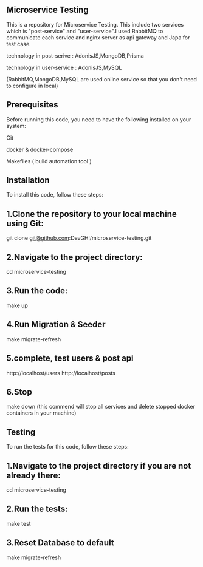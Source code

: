 Microservice Testing
-----
This is a repository for Microservice Testing. This include two services which is "post-service" and "user-service".I used RabbitMQ to communicate each service and nginx server as api gateway and Japa for test case.


technology in post-serive : AdonisJS,MongoDB,Prisma

technology in user-service : AdonisJS,MySQL

(RabbitMQ,MongoDB,MySQL are used online service so that you don't need to configure in local)



Prerequisites
---
Before running this code, you need to have the following installed on your system:

Git

docker & docker-compose

Makefiles ( build automation tool )


Installation
----
To install this code, follow these steps:

1.Clone the repository to your local machine using Git:
---
git clone git@github.com:DevGHI/microservice-testing.git

2.Navigate to the project directory:
---
cd microservice-testing

3.Run the code:
---
make up

4.Run Migration & Seeder
---
make migrate-refresh

5.complete, test users & post api  
---
http://localhost/users
http://localhost/posts

6.Stop
---
make down (this commend will stop all services and delete stopped docker containers in your machine)


Testing
----
To run the tests for this code, follow these steps:

1.Navigate to the project directory if you are not already there:
---
cd microservice-testing

2.Run the tests:
---
make test

3.Reset Database to default
---
make migrate-refresh
